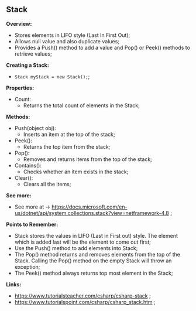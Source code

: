 ## Stack

**Overview:**

- Stores elements in LIFO style (Last In First Out);
- Allows null value and also duplicate values;
- Provides a Push() method to add a value and Pop() or Peek() methods to retrieve values;

**Creating a Stack:**

- `Stack myStack = new Stack();`;

**Properties:**

- Count:
  - Returns the total count of elements in the Stack;

**Methods:**

- Push(object obj):
  - Inserts an item at the top of the stack;
- Peek():
  - Returns the top item from the stack;
- Pop():
  - Removes and returns items from the top of the stack;
- Contains():
  - Checks whether an item exists in the stack;
- Clear():
  - Clears all the items;

**See more:**

- See more at -> https://docs.microsoft.com/en-us/dotnet/api/system.collections.stack?view=netframework-4.8 ;

**Points to Remember:**

- Stack stores the values in LIFO (Last in First out) style. The element which is added last will be the element to come out first;
- Use the Push() method to add elements into Stack;
- The Pop() method returns and removes elements from the top of the Stack. Calling the Pop() method on the empty Stack will throw an exception;
- The Peek() method always returns top most element in the Stack;

**Links:**

- https://www.tutorialsteacher.com/csharp/csharp-stack ;
- https://www.tutorialspoint.com/csharp/csharp_stack.htm ;
